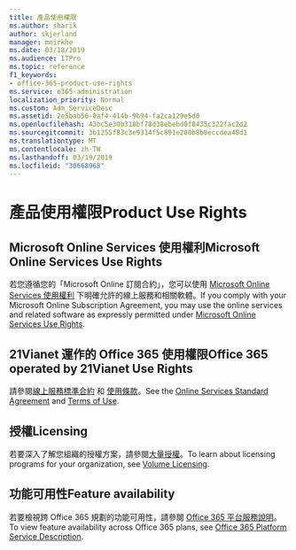 ```yaml
---
title: 產品使用權限
ms.author: sharik
author: skjerland
manager: mnirkhe
ms.date: 03/18/2019
ms.audience: ITPro
ms.topic: reference
f1_keywords:
- office-365-product-use-rights
ms.service: o365-administration
localization_priority: Normal
ms.custom: Adm_ServiceDesc
ms.assetid: 2e5bab56-0af4-414b-9b94-fa2ca129e5d0
ms.openlocfilehash: 43bc5e30b318bf78d38ebebd0f8435c322fac2d2
ms.sourcegitcommit: 3b1255f83c3e9314f5c891e200b8b0eccdea40d1
ms.translationtype: MT
ms.contentlocale: zh-TW
ms.lasthandoff: 03/19/2019
ms.locfileid: "30668968"
---
```

# <a name="product-use-rights"></a><span data-ttu-id="fd06e-102">產品使用權限</span><span class="sxs-lookup"><span data-stu-id="fd06e-102">Product Use Rights</span></span>

## <a name="microsoft-online-services-use-rights"></a><span data-ttu-id="fd06e-103">Microsoft Online Services 使用權利</span><span class="sxs-lookup"><span data-stu-id="fd06e-103">Microsoft Online Services Use Rights</span></span>

<span data-ttu-id="fd06e-104">若您遵循您的「Microsoft Online 訂閱合約」，您可以使用 [Microsoft Online Services 使用權利](http://www.microsoftvolumelicensing.com/DocumentSearch.aspx?Mode=3&DocumentTypeId=37&ShowArchived=true) 下明確允許的線上服務和相關軟體。</span><span class="sxs-lookup"><span data-stu-id="fd06e-104">If you comply with your Microsoft Online Subscription Agreement, you may use the online services and related software as expressly permitted under [Microsoft Online Services Use Rights](http://www.microsoftvolumelicensing.com/DocumentSearch.aspx?Mode=3&DocumentTypeId=37&ShowArchived=true).</span></span>
  
## <a name="office-365-operated-by-21vianet-use-rights"></a><span data-ttu-id="fd06e-105">21Vianet 運作的 Office 365 使用權限</span><span class="sxs-lookup"><span data-stu-id="fd06e-105">Office 365 operated by 21Vianet Use Rights</span></span>

<span data-ttu-id="fd06e-106">請參閱[線上服務標準合約](http://www.21vbluecloud.com/office365/O365-AgreeWebDir/) 和 [使用條款](http://www.21vbluecloud.com/office365/O365-TOU/)。</span><span class="sxs-lookup"><span data-stu-id="fd06e-106">See the [Online Services Standard Agreement](http://www.21vbluecloud.com/office365/O365-AgreeWebDir/) and [Terms of Use](http://www.21vbluecloud.com/office365/O365-TOU/).</span></span>
  
## <a name="licensing"></a><span data-ttu-id="fd06e-107">授權</span><span class="sxs-lookup"><span data-stu-id="fd06e-107">Licensing</span></span>

<span data-ttu-id="fd06e-108">若要深入了解您組織的授權方案，請參閱[大量授權](https://go.microsoft.com/fwlink/?LinkId=393693)。</span><span class="sxs-lookup"><span data-stu-id="fd06e-108">To learn about licensing programs for your organization, see [Volume Licensing](https://go.microsoft.com/fwlink/?LinkId=393693).</span></span>
  
## <a name="feature-availability"></a><span data-ttu-id="fd06e-109">功能可用性</span><span class="sxs-lookup"><span data-stu-id="fd06e-109">Feature availability</span></span>

<span data-ttu-id="fd06e-110">若要檢視跨 Office 365 規劃的功能可用性，請參閱 [Office 365 平台服務說明](https://technet.microsoft.com/en-us/library/office-365-platform-service-description.aspx)。</span><span class="sxs-lookup"><span data-stu-id="fd06e-110">To view feature availability across Office 365 plans, see [Office 365 Platform Service Description](https://technet.microsoft.com/en-us/library/office-365-platform-service-description.aspx).</span></span>
  

